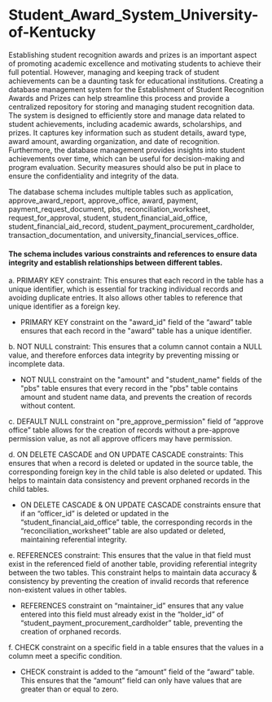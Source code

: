# Student_Award_System_University-of-Kentucky

Establishing student recognition awards and prizes is an important aspect of promoting academic excellence and motivating students to achieve their full potential. However, managing and keeping track of student achievements can be a daunting task for educational institutions. Creating a database management system for the Establishment of Student Recognition Awards and Prizes can help streamline this process and provide a centralized repository for storing and managing student recognition data. The system is designed to efficiently store and manage data related to student achievements, including academic awards, scholarships, and prizes. It captures key information such as student details, award type, award amount, awarding organization, and date of recognition. Furthermore, the database management provides insights into student achievements over time, which can be useful for decision-making and program evaluation. Security measures should also be put in place to ensure the confidentiality and integrity of the data. 



The database schema includes multiple tables such as application, approve_award_report,
approve_office, award, payment, payment_request_document, pbs, reconciliation_worksheet,
request_for_approval, student, student_financial_aid_office, student_financial_aid_record,
student_payment_procurement_cardholder, transaction_documentation, and
university_financial_services_office. 

#### The schema includes various constraints and references to ensure data integrity and establish relationships between different tables.

a. PRIMARY KEY constraint: This ensures that each record in the table has a unique
identifier, which is essential for tracking individual records and avoiding duplicate
entries. It also allows other tables to reference that unique identifier as a foreign key.

* PRIMARY KEY constraint on the "award_id" field of the “award” table ensures that
each record in the "award" table has a unique identifier.


b. NOT NULL constraint: This ensures that a column cannot contain a NULL value, and
therefore enforces data integrity by preventing missing or incomplete data.
* NOT NULL constraint on the "amount" and "student_name" fields of the "pbs" table
ensures that every record in the "pbs" table contains amount and student name data,
and prevents the creation of records without content.

c. DEFAULT NULL constraint on "pre_approve_permission" field of “approve office” table
allows for the creation of records without a pre-approve permission value, as not all
approve officers may have permission.

d. ON DELETE CASCADE and ON UPDATE CASCADE constraints: This ensures that
when a record is deleted or updated in the source table, the corresponding foreign key
in the child table is also deleted or updated. This helps to maintain data consistency
and prevent orphaned records in the child tables.
* ON DELETE CASCADE & ON UPDATE CASCADE constraints ensure that if an
“officer_id” is deleted or updated in the “student_financial_aid_office” table, the
corresponding records in the “reconciliation_worksheet” table are also updated or
deleted, maintaining referential integrity.

e. REFERENCES constraint: This ensures that the value in that field must exist in the
referenced field of another table, providing referential integrity between the two tables.
This constraint helps to maintain data accuracy & consistency by preventing the
creation of invalid records that reference non-existent values in other tables.
* REFERENCES constraint on “maintainer_id” ensures that any value entered into this
field must already exist in the “holder_id” of
“student_payment_procurement_cardholder” table, preventing the creation of orphaned
records.

f. CHECK constraint on a specific field in a table ensures that the values in a column
meet a specific condition.
* CHECK constraint is added to the “amount” field of the “award” table. This ensures that
the “amount” field can only have values that are greater than or equal to zero.
